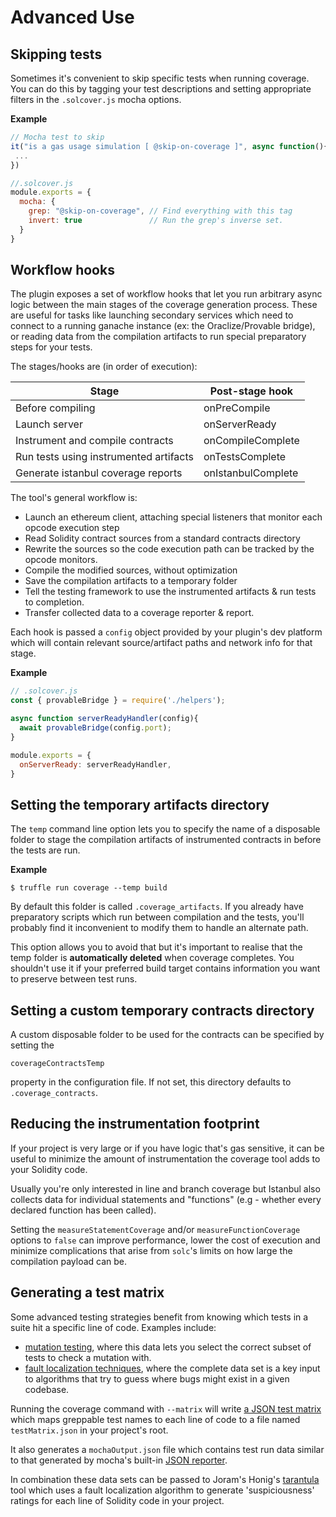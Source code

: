 # Advanced Use

## Skipping tests

Sometimes it's convenient to skip specific tests when running coverage. You can do this by
tagging your test descriptions and setting appropriate filters in the `.solcover.js` mocha options.

**Example**
```javascript
// Mocha test to skip
it("is a gas usage simulation [ @skip-on-coverage ]", async function(){
 ...
})
```

```javascript
//.solcover.js
module.exports = {
  mocha: {
    grep: "@skip-on-coverage", // Find everything with this tag
    invert: true               // Run the grep's inverse set.
  }
}
```

## Workflow hooks

The plugin exposes a set of workflow hooks that let you run arbitrary async logic between the main
stages of the coverage generation process. These are useful for tasks like launching secondary
services which need to connect to a running ganache instance (ex: the Oraclize/Provable bridge),
or reading data from the compilation artifacts to run special preparatory steps for your tests.

The stages/hooks are (in order of execution):

| Stage                                  | Post-stage hook    |
|----------------------------------------|--------------------|
| Before compiling                       | onPreCompile       |
| Launch server                          | onServerReady      |
| Instrument and compile contracts       | onCompileComplete  |
| Run tests using instrumented artifacts | onTestsComplete    |
| Generate istanbul coverage reports     | onIstanbulComplete |

The tool's general workflow is:

+ Launch an ethereum client, attaching special listeners that monitor each opcode execution step
+ Read Solidity contract sources from a standard contracts directory
+ Rewrite the sources so the code execution path can be tracked by the opcode monitors.
+ Compile the modified sources, without optimization
+ Save the compilation artifacts to a temporary folder
+ Tell the testing framework to use the instrumented artifacts & run tests to completion.
+ Transfer collected data to a coverage reporter & report.

Each hook is passed a `config` object provided by your plugin's dev platform which will contain
relevant source/artifact paths and network info for that stage.

**Example**

```javascript
// .solcover.js
const { provableBridge } = require('./helpers');

async function serverReadyHandler(config){
  await provableBridge(config.port);
}

module.exports = {
  onServerReady: serverReadyHandler,
}
```

## Setting the temporary artifacts directory

The `temp` command line option lets you to specify the name of a disposable folder to
stage the compilation artifacts of instrumented contracts in before the tests are run.

**Example**
```
$ truffle run coverage --temp build
```

By default this folder is called `.coverage_artifacts`. If you already have
preparatory scripts which run between compilation and the tests, you'll probably
find it inconvenient to modify them to handle an alternate path.

This option allows you to avoid that but it's important to realise that the temp
folder is **automatically deleted** when coverage completes. You shouldn't use it if your preferred
build target contains information you want to preserve between test runs.

## Setting a custom temporary contracts directory

A custom disposable folder to be used for the contracts can be specified by setting the
```
coverageContractsTemp
```
property in the configuration file. If not set, this directory defaults to `.coverage_contracts`.

## Reducing the instrumentation footprint

If your project is very large or if you have logic that's gas sensitive, it can be useful to
minimize the amount of instrumentation the coverage tool adds to your Solidity code.

Usually you're only interested in line and branch coverage but Istanbul also collects data for individual
statements and "functions" (e.g - whether every declared function has been called).

Setting the `measureStatementCoverage` and/or `measureFunctionCoverage` options to `false` can
improve performance, lower the cost of execution and minimize complications that arise from `solc`'s
limits on how large the compilation payload can be.

## Generating a test matrix

Some advanced testing strategies benefit from knowing which tests in a suite hit a
specific line of code. Examples include:
+ [mutation testing][22], where this data lets you select the correct subset of tests to check
a mutation with.
+ [fault localization techniques][23], where the complete data set is a key input to algorithms that try
to guess where bugs might exist in a given codebase.

Running the coverage command with `--matrix` will write [a JSON test matrix][25] which maps greppable
test names to each line of code to a file named `testMatrix.json` in your project's root.

It also generates a `mochaOutput.json` file which contains test run data similar to that
generated by mocha's built-in [JSON reporter][27].

In combination these data sets can be passed to Joram's Honig's [tarantula][29] tool which uses
a fault localization algorithm to generate 'suspiciousness' ratings for each line of
Solidity code in your project.

[22]: https://github.com/JoranHonig/vertigo#vertigo
[23]: http://spideruci.org/papers/jones05.pdf
[25]: https://github.com/sc-forks/solidity-coverage/blob/master/docs/matrix.md
[27]: https://mochajs.org/api/reporters_json.js.html
[29]: https://github.com/JoranHonig/tarantula
